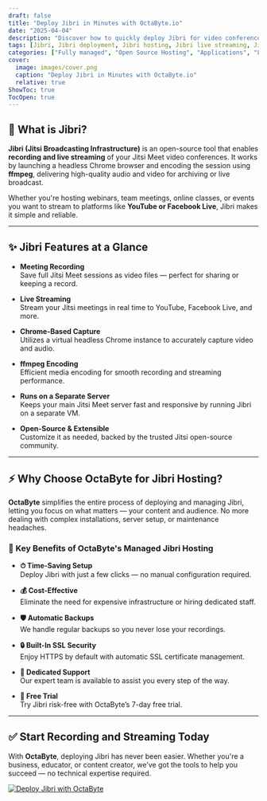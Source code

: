 ```yaml
---
draft: false
title: "Deploy Jibri in Minutes with OctaByte.io"
date: "2025-04-04"
description: "Discover how to quickly deploy Jibri for video conference recording and streaming with OctaByte’s fully managed hosting. Save time, scale easily, and start broadcasting today."
tags: [Jibri, Jibri deployment, Jibri hosting, Jibri live streaming, Jitsi Meet recording, deploy Jibri, open-source video recording, OctaByte Jibri, managed Jibri hosting, stream Jitsi to YouTube]
categories: ["Fully managed", "Open Source Hosting", "Applications", "Live Chat", "Jibri"]
cover:
  image: images/cover.png
  caption: "Deploy Jibri in Minutes with OctaByte.io"
  relative: true
ShowToc: true
TocOpen: true
---
```


## 🚀 What is Jibri?

**Jibri (Jitsi Broadcasting Infrastructure)** is an open-source tool that enables **recording and live streaming** of your Jitsi Meet video conferences. It works by launching a headless Chrome browser and encoding the session using **ffmpeg**, delivering high-quality audio and video for archiving or live broadcast.

Whether you're hosting webinars, team meetings, online classes, or events you want to stream to platforms like **YouTube or Facebook Live**, Jibri makes it simple and reliable.

---

## ✨ Jibri Features at a Glance

- **Meeting Recording**  
  Save full Jitsi Meet sessions as video files — perfect for sharing or keeping a record.

- **Live Streaming**  
  Stream your Jitsi meetings in real time to YouTube, Facebook Live, and more.

- **Chrome-Based Capture**  
  Utilizes a virtual headless Chrome instance to accurately capture video and audio.

- **ffmpeg Encoding**  
  Efficient media encoding for smooth recording and streaming performance.

- **Runs on a Separate Server**  
  Keeps your main Jitsi Meet server fast and responsive by running Jibri on a separate VM.

- **Open-Source & Extensible**  
  Customize it as needed, backed by the trusted Jitsi open-source community.

---

## ⚡ Why Choose OctaByte for Jibri Hosting?

**OctaByte** simplifies the entire process of deploying and managing Jibri, letting you focus on what matters — your content and audience. No more dealing with complex installations, server setup, or maintenance headaches.

### 🔧 Key Benefits of OctaByte's Managed Jibri Hosting

- **⏱ Time-Saving Setup**  
  Deploy Jibri with just a few clicks — no manual configuration required.

- **💰 Cost-Effective**  
  Eliminate the need for expensive infrastructure or hiring dedicated staff.

- **🛡 Automatic Backups**  
  We handle regular backups so you never lose your recordings.

- **🔒 Built-In SSL Security**  
  Enjoy HTTPS by default with automatic SSL certificate management.

- **💬 Dedicated Support**  
  Our expert team is available to assist you every step of the way.

- **🎁 Free Trial**  
  Try Jibri risk-free with OctaByte’s 7-day free trial.

---

## ✅ Start Recording and Streaming Today

With **OctaByte**, deploying Jibri has never been easier. Whether you're a business, educator, or content creator, we’ve got the tools to help you succeed — no technical expertise required.

[![Deploy Jibri with OctaByte](/images/deploy-on-octabyte.png)](https://octabyte.io/fully-managed-open-source-services/applications/live-chat/jibri)